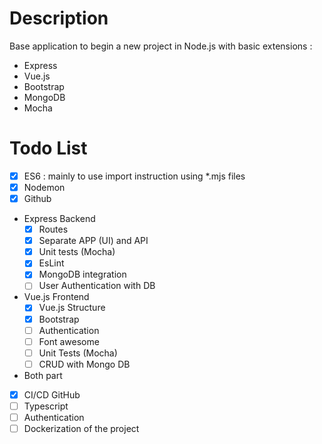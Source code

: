 # Description

Base application to begin a new project in Node.js with basic extensions :
* Express
* Vue.js
* Bootstrap
* MongoDB
* Mocha

# Todo List

* [X] ES6 : mainly to use import instruction using *.mjs files
* [X] Nodemon
* [X] Github
* Express Backend
  * [X] Routes
  * [X] Separate APP (UI) and API
  * [X] Unit tests (Mocha)
  * [X] EsLint
  * [X] MongoDB integration
  * [ ] User Authentication with DB
* Vue.js Frontend
  * [X] Vue.js Structure
  * [X] Bootstrap
  * [ ] Authentication
  * [ ] Font awesome
  * [ ] Unit Tests (Mocha)
  * [ ] CRUD with Mongo DB
* Both part
* [X] CI/CD GitHub
* [ ] Typescript
* [ ] Authentication
* [ ] Dockerization of the project
